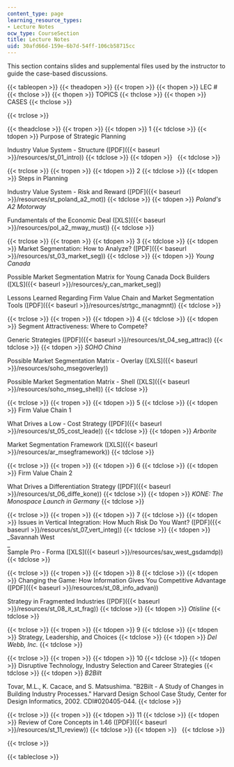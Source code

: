 ```yaml
---
content_type: page
learning_resource_types:
- Lecture Notes
ocw_type: CourseSection
title: Lecture Notes
uid: 30afd66d-159e-6b7d-54ff-106cb58715cc
---
```


This section contains slides and supplemental files used by the instructor to guide the case-based discussions.

{{< tableopen >}}
{{< theadopen >}}
{{< tropen >}}
{{< thopen >}}
LEC #
{{< thclose >}}
{{< thopen >}}
TOPICS
{{< thclose >}}
{{< thopen >}}
CASES
{{< thclose >}}

{{< trclose >}}

{{< theadclose >}}
{{< tropen >}}
{{< tdopen >}}
1
{{< tdclose >}}
{{< tdopen >}}
Purpose of Strategic Planning  
  
Industry Value System - Structure ([PDF]({{< baseurl >}}/resources/st_01_intro))
{{< tdclose >}}
{{< tdopen >}}
 
{{< tdclose >}}

{{< trclose >}}
{{< tropen >}}
{{< tdopen >}}
2
{{< tdclose >}}
{{< tdopen >}}
Steps in Planning  
  
Industry Value System - Risk and Reward ([PDF]({{< baseurl >}}/resources/st_poland_a2_mot))
{{< tdclose >}}
{{< tdopen >}}
_Poland's A2 Motorway_  
  
Fundamentals of the Economic Deal ([XLS]({{< baseurl >}}/resources/pol_a2_mway_must))
{{< tdclose >}}

{{< trclose >}}
{{< tropen >}}
{{< tdopen >}}
3
{{< tdclose >}}
{{< tdopen >}}
Market Segmentation: How to Analyze? ([PDF]({{< baseurl >}}/resources/st_03_market_seg))
{{< tdclose >}}
{{< tdopen >}}
_Young Canada_  
  
Possible Market Segmentation Matrix for Young Canada Dock Builders ([XLS]({{< baseurl >}}/resources/y_can_market_seg))  
  
Lessons Learned Regarding Firm Value Chain and Market Segmentation Tools ([PDF]({{< baseurl >}}/resources/strtgc_managmnt))
{{< tdclose >}}

{{< trclose >}}
{{< tropen >}}
{{< tdopen >}}
4
{{< tdclose >}}
{{< tdopen >}}
Segment Attractiveness: Where to Compete?  
  
Generic Strategies ([PDF]({{< baseurl >}}/resources/st_04_seg_attrac))
{{< tdclose >}}
{{< tdopen >}}
_SOHO China_  
  
Possible Market Segmentation Matrix - Overlay ([XLS]({{< baseurl >}}/resources/soho_msegoverley))  
  
Possible Market Segmentation Matrix - Shell ([XLS]({{< baseurl >}}/resources/soho_mseg_shell))
{{< tdclose >}}

{{< trclose >}}
{{< tropen >}}
{{< tdopen >}}
5
{{< tdclose >}}
{{< tdopen >}}
Firm Value Chain 1  
  
What Drives a Low - Cost Strategy ([PDF]({{< baseurl >}}/resources/st_05_cost_leade))
{{< tdclose >}}
{{< tdopen >}}
_Arborite_  
  
Market Segmentation Framework ([XLS]({{< baseurl >}}/resources/ar_msegframework))
{{< tdclose >}}

{{< trclose >}}
{{< tropen >}}
{{< tdopen >}}
6
{{< tdclose >}}
{{< tdopen >}}
Firm Value Chain 2  
  
What Drives a Differentiation Strategy ([PDF]({{< baseurl >}}/resources/st_06_diffe_kone))
{{< tdclose >}}
{{< tdopen >}}
_KONE: The Monospace Launch in Germany_
{{< tdclose >}}

{{< trclose >}}
{{< tropen >}}
{{< tdopen >}}
7
{{< tdclose >}}
{{< tdopen >}}
Issues in Vertical Integration: How Much Risk Do You Want? ([PDF]({{< baseurl >}}/resources/st_07_vert_integ))
{{< tdclose >}}
{{< tdopen >}}
_Savannah West  
_  
Sample Pro - Forma ([XLS]({{< baseurl >}}/resources/sav_west_gsdamdp))
{{< tdclose >}}

{{< trclose >}}
{{< tropen >}}
{{< tdopen >}}
8
{{< tdclose >}}
{{< tdopen >}}
Changing the Game: How Information Gives You Competitive Advantage ([PDF]({{< baseurl >}}/resources/st_08_info_advan))  
  
Strategy in Fragmented Industries ([PDF]({{< baseurl >}}/resources/st_08_it_st_frag))
{{< tdclose >}}
{{< tdopen >}}
_Otisline_
{{< tdclose >}}

{{< trclose >}}
{{< tropen >}}
{{< tdopen >}}
9
{{< tdclose >}}
{{< tdopen >}}
Strategy, Leadership, and Choices
{{< tdclose >}}
{{< tdopen >}}
_Del Webb, Inc._
{{< tdclose >}}

{{< trclose >}}
{{< tropen >}}
{{< tdopen >}}
10
{{< tdclose >}}
{{< tdopen >}}
Disruptive Technology, Industry Selection and Career Strategies
{{< tdclose >}}
{{< tdopen >}}
_B2Bilt_  
  
Tovar, M.L., K. Cacace, and S. Matsushima. "B2Bilt - A Study of Changes in Building Industry Processes." Harvard Design School Case Study, Center for Design Informatics, 2002. CDI#020405-044.
{{< tdclose >}}

{{< trclose >}}
{{< tropen >}}
{{< tdopen >}}
11
{{< tdclose >}}
{{< tdopen >}}
Review of Core Concepts in 1.46 ([PDF]({{< baseurl >}}/resources/st_11_review))
{{< tdclose >}}
{{< tdopen >}}
 
{{< tdclose >}}

{{< trclose >}}

{{< tableclose >}}